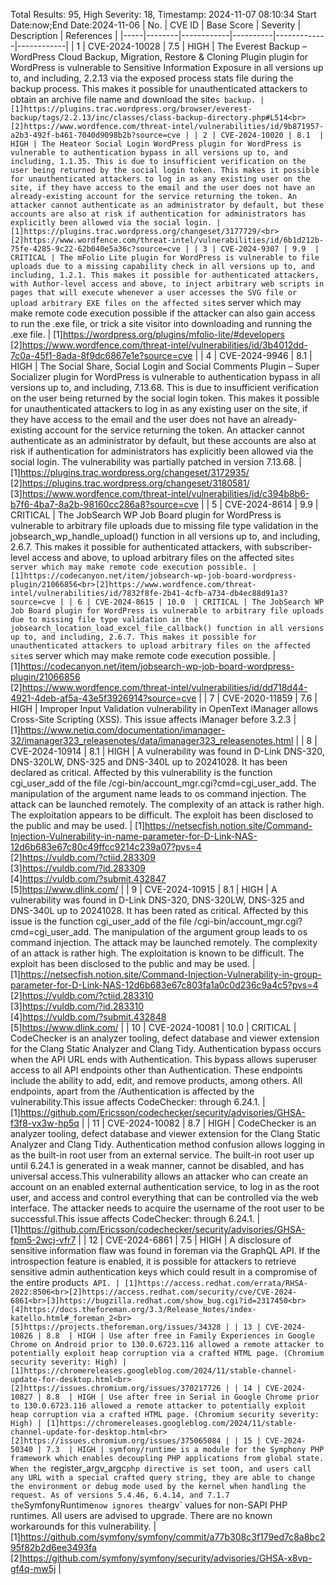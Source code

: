 Total Results: 95, High Severity: 18, Timestamp: 2024-11-07 08:10:34
Start Date:now;End Date:2024-11-06
| No. | CVE ID | Base Score | Severity | Description | References |
|-----|--------|------------|----------|-------------|------------|
| 1 | CVE-2024-10028 | 7.5  | HIGH | The Everest Backup – WordPress Cloud Backup, Migration, Restore & Cloning Plugin plugin for WordPress is vulnerable to Sensitive Information Exposure in all versions up to, and including, 2.2.13 via the exposed process stats file during the backup process. This makes it possible for unauthenticated attackers to obtain an archive file name and download the site`s backup. | [1]https://plugins.trac.wordpress.org/browser/everest-backup/tags/2.2.13/inc/classes/class-backup-directory.php#L514<br>[2]https://www.wordfence.com/threat-intel/vulnerabilities/id/9b871957-a2b3-492f-b461-7040d9098b2b?source=cve |
| 2 | CVE-2024-10020 | 8.1  | HIGH | The Heateor Social Login WordPress plugin for WordPress is vulnerable to authentication bypass in all versions up to, and including, 1.1.35. This is due to insufficient verification on the user being returned by the social login token. This makes it possible for unauthenticated attackers to log in as any existing user on the site, if they have access to the email and the user does not have an already-existing account for the service returning the token. An attacker cannot authenticate as an administrator by default, but these accounts are also at risk if authentication for administrators has explicitly been allowed via the social login. | [1]https://plugins.trac.wordpress.org/changeset/3177729/<br>[2]https://www.wordfence.com/threat-intel/vulnerabilities/id/6b1d212b-75fe-4285-9c22-62b040e5a36c?source=cve |
| 3 | CVE-2024-9307 | 9.9  | CRITICAL | The mFolio Lite plugin for WordPress is vulnerable to file uploads due to a missing capability check in all versions up to, and including, 1.2.1. This makes it possible for authenticated attackers, with Author-level access and above, to inject arbitrary web scripts in pages that will execute whenever a user accesses the SVG file or upload arbitrary EXE files on the affected site`s server which may make remote code execution possible if the attacker can also gain access to run the .exe file, or trick a site visitor into downloading and running the .exe file. | [1]https://wordpress.org/plugins/mfolio-lite/#developers<br>[2]https://www.wordfence.com/threat-intel/vulnerabilities/id/3b4012dd-7c0a-45f1-8ada-8f9dc6867e1e?source=cve |
| 4 | CVE-2024-9946 | 8.1  | HIGH | The Social Share, Social Login and Social Comments Plugin – Super Socializer plugin for WordPress is vulnerable to authentication bypass in all versions up to, and including, 7.13.68. This is due to insufficient verification on the user being returned by the social login token. This makes it possible for unauthenticated attackers to log in as any existing user on the site, if they have access to the email and the user does not have an already-existing account for the service returning the token. An attacker cannot authenticate as an administrator by default, but these accounts are also at risk if authentication for administrators has explicitly been allowed via the social login. The vulnerability was partially patched in version 7.13.68. | [1]https://plugins.trac.wordpress.org/changeset/3172935/<br>[2]https://plugins.trac.wordpress.org/changeset/3180581/<br>[3]https://www.wordfence.com/threat-intel/vulnerabilities/id/c394b8b6-b7f6-4ba7-8a2b-98160cc286a8?source=cve |
| 5 | CVE-2024-8614 | 9.9  | CRITICAL | The JobSearch WP Job Board plugin for WordPress is vulnerable to arbitrary file uploads due to missing file type validation in the jobsearch_wp_handle_upload() function in all versions up to, and including, 2.6.7. This makes it possible for authenticated attackers, with subscriber-level access and above, to upload arbitrary files on the affected site`s server which may make remote code execution possible. | [1]https://codecanyon.net/item/jobsearch-wp-job-board-wordpress-plugin/21066856<br>[2]https://www.wordfence.com/threat-intel/vulnerabilities/id/7832f8fe-2b41-4cfb-a734-db4ec88d91a3?source=cve |
| 6 | CVE-2024-8615 | 10.0  | CRITICAL | The JobSearch WP Job Board plugin for WordPress is vulnerable to arbitrary file uploads due to missing file type validation in the jobsearch_location_load_excel_file_callback() function in all versions up to, and including, 2.6.7. This makes it possible for unauthenticated attackers to upload arbitrary files on the affected site`s server which may make remote code execution possible. | [1]https://codecanyon.net/item/jobsearch-wp-job-board-wordpress-plugin/21066856<br>[2]https://www.wordfence.com/threat-intel/vulnerabilities/id/dd718d44-4921-4deb-af5a-43e5f3926914?source=cve |
| 7 | CVE-2020-11859 | 7.6  | HIGH | Improper Input Validation vulnerability in OpenText iManager allows Cross-Site Scripting (XSS). This issue affects iManager before 3.2.3 | [1]https://www.netiq.com/documentation/imanager-32/imanager323_releasenotes/data/imanager323_releasenotes.html |
| 8 | CVE-2024-10914 | 8.1  | HIGH | A vulnerability was found in D-Link DNS-320, DNS-320LW, DNS-325 and DNS-340L up to 20241028. It has been declared as critical. Affected by this vulnerability is the function cgi_user_add of the file /cgi-bin/account_mgr.cgi?cmd=cgi_user_add. The manipulation of the argument name leads to os command injection. The attack can be launched remotely. The complexity of an attack is rather high. The exploitation appears to be difficult. The exploit has been disclosed to the public and may be used. | [1]https://netsecfish.notion.site/Command-Injection-Vulnerability-in-name-parameter-for-D-Link-NAS-12d6b683e67c80c49ffcc9214c239a07?pvs=4<br>[2]https://vuldb.com/?ctiid.283309<br>[3]https://vuldb.com/?id.283309<br>[4]https://vuldb.com/?submit.432847<br>[5]https://www.dlink.com/ |
| 9 | CVE-2024-10915 | 8.1  | HIGH | A vulnerability was found in D-Link DNS-320, DNS-320LW, DNS-325 and DNS-340L up to 20241028. It has been rated as critical. Affected by this issue is the function cgi_user_add of the file /cgi-bin/account_mgr.cgi?cmd=cgi_user_add. The manipulation of the argument group leads to os command injection. The attack may be launched remotely. The complexity of an attack is rather high. The exploitation is known to be difficult. The exploit has been disclosed to the public and may be used. | [1]https://netsecfish.notion.site/Command-Injection-Vulnerability-in-group-parameter-for-D-Link-NAS-12d6b683e67c803fa1a0c0d236c9a4c5?pvs=4<br>[2]https://vuldb.com/?ctiid.283310<br>[3]https://vuldb.com/?id.283310<br>[4]https://vuldb.com/?submit.432848<br>[5]https://www.dlink.com/ |
| 10 | CVE-2024-10081 | 10.0  | CRITICAL | CodeChecker is an analyzer tooling, defect database and viewer extension for the Clang Static Analyzer and Clang Tidy. Authentication bypass occurs when the API URL ends with Authentication. This bypass allows superuser access to all API endpoints other than Authentication. These endpoints include the ability to add, edit, and remove products, among others. All endpoints, apart from the /Authentication is affected by the vulnerability.This issue affects CodeChecker: through 6.24.1. | [1]https://github.com/Ericsson/codechecker/security/advisories/GHSA-f3f8-vx3w-hp5q |
| 11 | CVE-2024-10082 | 8.7  | HIGH | CodeChecker is an analyzer tooling, defect database and viewer extension for the Clang Static Analyzer and Clang Tidy. Authentication method confusion allows logging in as the built-in root user from an external service. The built-in root user up until 6.24.1 is generated in a weak manner, cannot be disabled, and has universal access.This vulnerability allows an attacker who can create an account on an enabled external authentication service, to log in as the root user, and access and control everything that can be controlled via the web interface. The attacker needs to acquire the username of the root user to be successful.This issue affects CodeChecker: through 6.24.1. | [1]https://github.com/Ericsson/codechecker/security/advisories/GHSA-fpm5-2wcj-vfr7 |
| 12 | CVE-2024-6861 | 7.5  | HIGH | A disclosure of sensitive information flaw was found in foreman via the GraphQL API. If the introspection feature is enabled, it is possible for attackers to retrieve sensitive admin authentication keys which could result in a compromise of the entire product`s API. | [1]https://access.redhat.com/errata/RHSA-2022:8506<br>[2]https://access.redhat.com/security/cve/CVE-2024-6861<br>[3]https://bugzilla.redhat.com/show_bug.cgi?id=2317450<br>[4]https://docs.theforeman.org/3.3/Release_Notes/index-katello.html#_foreman_2<br>[5]https://projects.theforeman.org/issues/34328 |
| 13 | CVE-2024-10826 | 8.8  | HIGH | Use after free in Family Experiences in Google Chrome on Android prior to 130.0.6723.116 allowed a remote attacker to potentially exploit heap corruption via a crafted HTML page. (Chromium security severity: High) | [1]https://chromereleases.googleblog.com/2024/11/stable-channel-update-for-desktop.html<br>[2]https://issues.chromium.org/issues/370217726 |
| 14 | CVE-2024-10827 | 8.8  | HIGH | Use after free in Serial in Google Chrome prior to 130.0.6723.116 allowed a remote attacker to potentially exploit heap corruption via a crafted HTML page. (Chromium security severity: High) | [1]https://chromereleases.googleblog.com/2024/11/stable-channel-update-for-desktop.html<br>[2]https://issues.chromium.org/issues/375065084 |
| 15 | CVE-2024-50340 | 7.3  | HIGH | symfony/runtime is a module for the Symphony PHP framework which enables decoupling PHP applications from global state. When the `register_argv_argc` php directive is set to `on` , and users call any URL with a special crafted query string, they are able to change the environment or debug mode used by the kernel when handling the request. As of versions 5.4.46, 6.4.14, and 7.1.7 the `SymfonyRuntime` now ignores the `argv` values for non-SAPI PHP runtimes. All users are advised to upgrade. There are no known workarounds for this vulnerability. | [1]https://github.com/symfony/symfony/commit/a77b308c3f179ed7c8a8bc295f82b2d6ee3493fa<br>[2]https://github.com/symfony/symfony/security/advisories/GHSA-x8vp-gf4q-mw5j |
